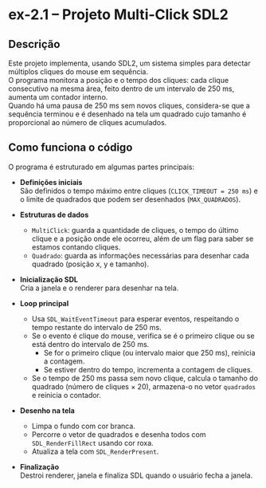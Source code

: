 # ex-2.1 – Projeto Multi-Click SDL2  

## Descrição  
Este projeto implementa, usando SDL2, um sistema simples para detectar múltiplos cliques do mouse em sequência.  
O programa monitora a posição e o tempo dos cliques: cada clique consecutivo na mesma área, feito dentro de um intervalo de 250 ms, aumenta um contador interno.  
Quando há uma pausa de 250 ms sem novos cliques, considera-se que a sequência terminou e é desenhado na tela um quadrado cujo tamanho é proporcional ao número de cliques acumulados.  

## Como funciona o código  

O programa é estruturado em algumas partes principais:

- **Definições iniciais**  
  São definidos o tempo máximo entre cliques (`CLICK_TIMEOUT = 250 ms`) e o limite de quadrados que podem ser desenhados (`MAX_QUADRADOS`).

- **Estruturas de dados**  
  - `MultiClick`: guarda a quantidade de cliques, o tempo do último clique e a posição onde ele ocorreu, além de um flag para saber se estamos contando cliques.  
  - `Quadrado`: guarda as informações necessárias para desenhar cada quadrado (posição x, y e tamanho).  

- **Inicialização SDL**  
  Cria a janela e o renderer para desenhar na tela.  

- **Loop principal**  
  - Usa `SDL_WaitEventTimeout` para esperar eventos, respeitando o tempo restante do intervalo de 250 ms.  
  - Se o evento é clique do mouse, verifica se é o primeiro clique ou se está dentro do intervalo de 250 ms.  
    - Se for o primeiro clique (ou intervalo maior que 250 ms), reinicia a contagem.  
    - Se estiver dentro do tempo, incrementa a contagem de cliques.  
  - Se o tempo de 250 ms passa sem novo clique, calcula o tamanho do quadrado (número de cliques × 20), armazena-o no vetor `quadrados` e reinicia o contador.  

- **Desenho na tela**  
  - Limpa o fundo com cor branca.  
  - Percorre o vetor de quadrados e desenha todos com `SDL_RenderFillRect` usando cor roxa.  
  - Atualiza a tela com `SDL_RenderPresent`.  

- **Finalização**  
  Destroi renderer, janela e finaliza SDL quando o usuário fecha a janela.


